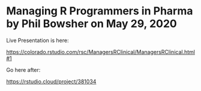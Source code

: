 # Managing R Programmers in Pharma by Phil Bowsher on May 29, 2020

Live Presentation is here:

https://colorado.rstudio.com/rsc/ManagersRClinical/ManagersRClinical.html#1

Go here after:

https://rstudio.cloud/project/381034